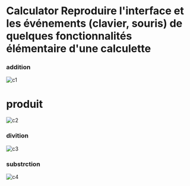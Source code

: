 # Calculator  Reproduire l'interface et les événements (clavier, souris) de quelques fonctionnalités élémentaire d'une calculette
### addition
![c1](https://user-images.githubusercontent.com/116549434/205283558-24f985e5-3387-4fbd-bd5b-3c883efaba2c.png)
# produit
![c2](https://user-images.githubusercontent.com/116549434/205283571-a2207dce-d02a-47b8-a532-74a715e986d8.png)
### divition
![c3](https://user-images.githubusercontent.com/116549434/205283576-cc8b6879-ce60-4bc5-bb83-27e31a0f236a.png)
### substrction 
![c4](https://user-images.githubusercontent.com/116549434/205283579-0e813c9f-74f9-4432-81ef-31e6e6464558.png)
